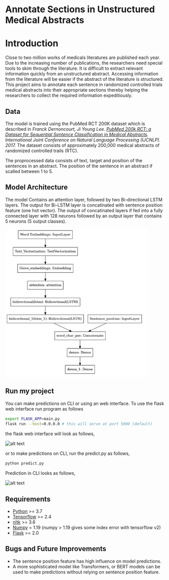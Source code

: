 # Annotate Sections in Unstructured Medical Abstracts

# Introduction

Close to two million works of medicals literatures are published each year.
Due to the increasing number of publications, the researchers need special
tools to skim through the literature. It is difficult to extract relevant
information quickly from an unstructured abstract. Accessing information
from the literature will be easier if the abstract of the literature is
structured. This project aims to annotate each sentence in
randomized controlled trials medical abstracts into their appropriate
sections thereby helping the researchers to collect the required
information expeditiously. 

## Data

The model is trained using the PubMed RCT 200K dataset which is described in  *Franck Dernoncourt, Ji Young Lee. [PubMed 200k RCT: a Dataset for Sequential Sentence Classification in Medical Abstracts](https://arxiv.org/abs/1710.06071). International Joint Conference on Natural Language Processing (IJCNLP). 2017.* The dataset consists of approximately 200,000 medical abstracts of randomized controlled trails (RTC). 

The proprocessed data consists of text, target and position of the sentences in an abstract. The position of the sentence in an abstract if scalled between 1 to 5.

## Model Architecture

The model Contains an attention layer, followed by two Bi-directional LSTM layers. The output for Bi-LSTM layer is concatinated with sentence position feature (one hot vector). The output of concatinated layers if fed into a fully connected layer with 128 neurons followed by an output layer that contains 5 neurons (5 output classes).

<p float="middle">
  <img src="static/model.png" width="450" />
</p>


## Run my project

You can make predictions on CLI or using an web interface. To use the flask web interface run program as follows

```bash
export FLASK_APP=main.py
flask run --host=0.0.0.0 # this will serve at port 5000 (default)
```
the flask web interface will look as follows, 

![alt text](https://github.com/iamvigneshwars/annotate-unstructured-medical-abstracts/blob/main/static/web_interface_demo.gif)

or to make predictions on CLI, run the predict.py as follows,


```bash
python predict.py
```
Prediction in CLI looks as follows,

![alt text](https://github.com/iamvigneshwars/annotate-unstructured-medical-abstracts/blob/main/static/cli_demo.gif)

## Requirements

- [Python](https://www.python.org/downloads/) >= 3.7
- [Tensorflow](https://www.tensorflow.org/install) >= 2.4
- [nltk](https://numpy.org/install/) >= 3.6
- [Numpy](https://github.com/facebookresearch/fastText) = 1.19 (numpy > 1.19 gives some index error with tensorflow v2)
- [Flask](https://flask.palletsprojects.com/en/2.0.x/) >= 2.0


## Bugs and Future Improvements

- The sentence position feature has high influence on model predictions.  
- A more sophisticated model like Transformers, or BERT models can be used to make predictions without relying on sentence position feature.  
